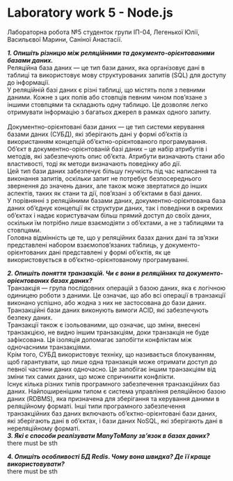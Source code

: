 # Laboratory work 5 - Node.js

Лабораторна робота №5 студенток групи ІП-04, Легенької Юлії, Васильєвої Марини, Саніної Анастасії.

**_1. Опишіть різницю між реляційними та документо-орієнтованими базами даних._**
<br/>
Реляційна база даних — це тип бази даних, яка організовує дані в таблиці та використовує мову структурованих запитів (SQL) для доступу до інформації.
<br/>
У реляційній базі даних є різні таблиці, що містять поля з певними даними. Кожне з цих полів або стовпців певним чином пов’язане з іншими стовпцями та складають одну таблицю. Це дозволяє легко отримувати інформацію з багатьох джерел в рамках одного запиту.
<br/>
<br/>
Документно-орієнтовані бази даних — це тип системи керування базами даних (СУБД), які зберігають дані у формі об’єктів із використанням концепцій об’єктно-орієнтованого програмування.
<br/>
Об’єкт в документно-орієнтованій базі даних – це набір атрибутів і методів, які забезпечують опис об’єкта. Атрибути визначають стани або властивості, тоді як методи визначають поведінку або дії.
<br/>
Цей тип бази даних забезпечує більшу гнучкість під час написання та виконання запитів, оскільки запит не потребує безпосереднього звернення до значень даних, але також може звертатися до інших аспектів, таких як стани та дії, пов’язані з об’єктами в базі даних.
<br/>
У порівнянні з реляційними базами даних, документно-орієнтована база даних об’єднує концепції як структури даних, так і поведінки в окремих об’єктах і надає користувачам більш прямий доступ до своїх даних, оскільки їм потрібно лише взаємодіяти з об’єктами, а не з таблицями та стовпцями.
<br/>
Головна відмінність це те, що у реляційних базах даних дані та зв’язки представлені набором взаємопов’язаних таблиць, у документо-орієнтованих дані представлені у формі об’єктів, як це використовується в об’єктно-орієнтованому програмуванні.

**_2. Опишіть поняття транзакцій. Чи є вони в реляційних та документо-орієнтованих
базах даних?_**
<br/>
Транзакція — група послідовних операцій з базою даних, яка є логічною одиницею роботи з даними. Це означає, що або всі операції в транзакції виконано успішно, або жодна з них не застосована до бази даних. Транзакційні бази даних виконують вимоги ACID, які забезпечують безпеку даних.
<br/>
Транзакції також є ізольованими, що означає, що зміни, внесені транзакцією, не видно іншим транзакціям, доки транзакція не буде зафіксована. Ця ізоляція допомагає запобігти конфліктам між одночасними транзакціями.
<br/>
Крім того, СУБД використовує техніку, що називається блокуванням, щоб гарантувати, що лише одна транзакція може отримати доступ до певної частини даних одночасно. Це запобігає іншим транзакціям від зміни тих самих даних, що може спричинити конфлікти.
<br/>
Існує кілька різних типів програмного забезпечення транзакційних баз даних. Найпоширенішим типом є система управління реляційною базою даних (RDBMS), яка призначена для зберігання та керування даними в реляційному форматі. Інші типи програмного забезпечення транзакційних баз даних включають об’єктно-орієнтовані бази даних, які зберігають дані в об’єктах, і бази даних NoSQL, які зберігають дані в нереляційному форматі.
<br/>
**_3. Які є способи реалізувати ManyToMany звʼязок в базах даних?_**
<br/>
there must be sth

**_4. Опишіть особливості БД Redis. Чому вона швидка? Де її краще використовувати?_**
<br/>
there must be sth
